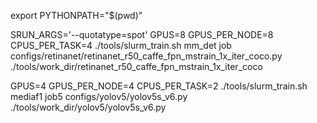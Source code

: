 export PYTHONPATH="$(pwd)"

SRUN_ARGS='--quotatype=spot' GPUS=8  GPUS_PER_NODE=8  CPUS_PER_TASK=4  ./tools/slurm_train.sh mm_det job configs/retinanet/retinanet_r50_caffe_fpn_mstrain_1x_iter_coco.py ./tools/work_dir/retinanet_r50_caffe_fpn_mstrain_1x_iter_coco

GPUS=4  GPUS_PER_NODE=4  CPUS_PER_TASK=2  ./tools/slurm_train.sh mediaf1 job5 configs/yolov5/yolov5s_v6.py ./tools/work_dir/yolov5/yolov5s_v6.py
